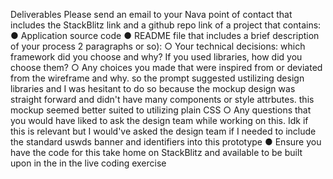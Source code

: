 Deliverables
Please send an email to your Nava point of contact that includes the StackBlitz link and a github repo link of a project that contains:
● Application source code
● README file that includes a brief description of your process  2 paragraphs
or so):
○ Your technical decisions: which framework did you choose and why? If you used libraries, how did you choose them?
○ Any choices you made that were inspired from or deviated from the wireframe and why.
    so the prompt suggested ustilizing design libraries and I was hesitant to do so because the mockup design was straight forward and didn't have many components or style attrbutes. this mockup seemed better suited to utilizing plain CSS 
○ Any questions that you would have liked to ask the design team while working on this.
    Idk if this is relevant but I would've asked the design team if I needed to include the standard uswds banner and identifiers into this prototype 
● Ensure you have the code for this take home on StackBlitz and available to be built upon in the in the live coding exercise